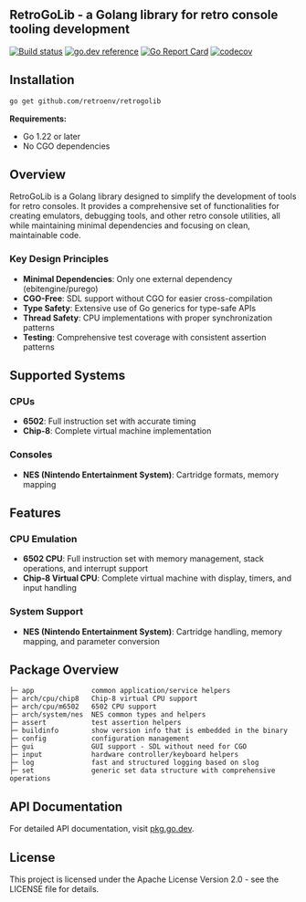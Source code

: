 ## RetroGoLib - a Golang library for retro console tooling development

[![Build status](https://github.com/retroenv/retrogolib/actions/workflows/go.yaml/badge.svg?branch=main)](https://github.com/retroenv/retrogolib/actions)
[![go.dev reference](https://img.shields.io/badge/go.dev-reference-007d9c?logo=go&logoColor=white&style=flat-square)](https://pkg.go.dev/github.com/retroenv/retrogolib)
[![Go Report Card](https://goreportcard.com/badge/github.com/retroenv/retrogolib)](https://goreportcard.com/report/github.com/retroenv/retrogolib)
[![codecov](https://codecov.io/gh/retroenv/retrogolib/branch/main/graph/badge.svg?token=jiBBxNmmVB)](https://app.codecov.io/gh/retroenv/retrogolib)

## Installation

```bash
go get github.com/retroenv/retrogolib
```

**Requirements:**
- Go 1.22 or later
- No CGO dependencies

## Overview

RetroGoLib is a Golang library designed to simplify the development of tools for retro consoles.
It provides a comprehensive set of functionalities for creating emulators, debugging tools, and other
retro console utilities, all while maintaining minimal dependencies and focusing on clean, maintainable code.

### Key Design Principles
- **Minimal Dependencies**: Only one external dependency (ebitengine/purego)
- **CGO-Free**: SDL support without CGO for easier cross-compilation
- **Type Safety**: Extensive use of Go generics for type-safe APIs
- **Thread Safety**: CPU implementations with proper synchronization patterns
- **Testing**: Comprehensive test coverage with consistent assertion patterns

## Supported Systems

### CPUs
- **6502**: Full instruction set with accurate timing
- **Chip-8**: Complete virtual machine implementation

### Consoles
- **NES (Nintendo Entertainment System)**: Cartridge formats, memory mapping

## Features

### CPU Emulation
- **6502 CPU**: Full instruction set with memory management, stack operations, and interrupt support
- **Chip-8 Virtual CPU**: Complete virtual machine with display, timers, and input handling

### System Support
- **NES (Nintendo Entertainment System)**: Cartridge handling, memory mapping, and parameter conversion

## Package Overview

    ├─ app              common application/service helpers
    ├─ arch/cpu/chip8   Chip-8 virtual CPU support
    ├─ arch/cpu/m6502   6502 CPU support
    ├─ arch/system/nes  NES common types and helpers
    ├─ assert           test assertion helpers
    ├─ buildinfo        show version info that is embedded in the binary
    ├─ config           configuration management
    ├─ gui              GUI support - SDL without need for CGO
    ├─ input            hardware controller/keyboard helpers
    ├─ log              fast and structured logging based on slog
    ├─ set              generic set data structure with comprehensive operations

## API Documentation

For detailed API documentation, visit [pkg.go.dev](https://pkg.go.dev/github.com/retroenv/retrogolib).

## License

This project is licensed under the Apache License Version 2.0 - see the LICENSE file for details.
